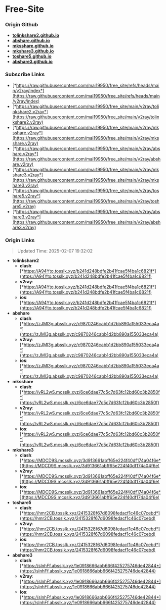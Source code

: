 # Free-Site

### Origin Github

- [**tolinkshare2.github.io**](https://github.com/tolinkshare2/tolinkshare2.github.io)
- [**abshare.github.io**](https://github.com/abshare/abshare.github.io)
- [**mksshare.github.io**](https://github.com/mksshare/mksshare.github.io)
- [**mkshare3.github.io**](https://github.com/mkshare3/mkshare3.github.io)
- [**toshare5.github.io**](https://github.com/toshare5/toshare5.github.io)
- [**abshare3.github.io**](https://github.com/abshare3/abshare3.github.io)

### Subscribe Links

- [*https://raw.githubusercontent.com/mai19950/free_site/refs/heads/main/v2ray/index*](https://raw.githubusercontent.com/mai19950/free_site/refs/heads/main/v2ray/index)
- [*https://raw.githubusercontent.com/mai19950/free_site/main/v2ray/tolinkshare2.v2ray*](https://raw.githubusercontent.com/mai19950/free_site/main/v2ray/tolinkshare2.v2ray)
- [*https://raw.githubusercontent.com/mai19950/free_site/main/v2ray/mksshare.v2ray*](https://raw.githubusercontent.com/mai19950/free_site/main/v2ray/mksshare.v2ray)
- [*https://raw.githubusercontent.com/mai19950/free_site/main/v2ray/abshare.v2ray*](https://raw.githubusercontent.com/mai19950/free_site/main/v2ray/abshare.v2ray)
- [*https://raw.githubusercontent.com/mai19950/free_site/main/v2ray/mkshare3.v2ray*](https://raw.githubusercontent.com/mai19950/free_site/main/v2ray/mkshare3.v2ray)
- [*https://raw.githubusercontent.com/mai19950/free_site/main/v2ray/toshare5.v2ray*](https://raw.githubusercontent.com/mai19950/free_site/main/v2ray/toshare5.v2ray)
- [*https://raw.githubusercontent.com/mai19950/free_site/main/v2ray/abshare3.v2ray*](https://raw.githubusercontent.com/mai19950/free_site/main/v2ray/abshare3.v2ray)

### Origin Links

> Updated Time: 2025-02-07 19:32:02

- **tolinkshare2**
  - **clash**: [*https://A94Yto.tosslk.xyz/b241d248bdfe2b41fcae5f4ba1c6821f*](https://A94Yto.tosslk.xyz/b241d248bdfe2b41fcae5f4ba1c6821f)
  - **v2ray**: [*https://A94Yto.tosslk.xyz/b241d248bdfe2b41fcae5f4ba1c6821f*](https://A94Yto.tosslk.xyz/b241d248bdfe2b41fcae5f4ba1c6821f)
  - **ios**: [*https://A94Yto.tosslk.xyz/b241d248bdfe2b41fcae5f4ba1c6821f*](https://A94Yto.tosslk.xyz/b241d248bdfe2b41fcae5f4ba1c6821f)
- **abshare**
  - **clash**: [*https://zJMl3g.absslk.xyz/c9870246cabb1d2bb890a155033eca4a*](https://zJMl3g.absslk.xyz/c9870246cabb1d2bb890a155033eca4a)
  - **v2ray**: [*https://zJMl3g.absslk.xyz/c9870246cabb1d2bb890a155033eca4a*](https://zJMl3g.absslk.xyz/c9870246cabb1d2bb890a155033eca4a)
  - **ios**: [*https://zJMl3g.absslk.xyz/c9870246cabb1d2bb890a155033eca4a*](https://zJMl3g.absslk.xyz/c9870246cabb1d2bb890a155033eca4a)
- **mksshare**
  - **clash**: [*https://vRL2wS.mcsslk.xyz/6ce6dae77c5c7d63fc12bd60c3b2850f*](https://vRL2wS.mcsslk.xyz/6ce6dae77c5c7d63fc12bd60c3b2850f)
  - **v2ray**: [*https://vRL2wS.mcsslk.xyz/6ce6dae77c5c7d63fc12bd60c3b2850f*](https://vRL2wS.mcsslk.xyz/6ce6dae77c5c7d63fc12bd60c3b2850f)
  - **ios**: [*https://vRL2wS.mcsslk.xyz/6ce6dae77c5c7d63fc12bd60c3b2850f*](https://vRL2wS.mcsslk.xyz/6ce6dae77c5c7d63fc12bd60c3b2850f)
- **mkshare3**
  - **clash**: [*https://MDCD9S.mcsslk.xyz/3d913661abff65e224f40df174a04f6e*](https://MDCD9S.mcsslk.xyz/3d913661abff65e224f40df174a04f6e)
  - **v2ray**: [*https://MDCD9S.mcsslk.xyz/3d913661abff65e224f40df174a04f6e*](https://MDCD9S.mcsslk.xyz/3d913661abff65e224f40df174a04f6e)
  - **ios**: [*https://MDCD9S.mcsslk.xyz/3d913661abff65e224f40df174a04f6e*](https://MDCD9S.mcsslk.xyz/3d913661abff65e224f40df174a04f6e)
- **toshare5**
  - **clash**: [*https://hmr2CB.tosslk.xyz/2415328f67d6098fedacf1c46c07cebd*](https://hmr2CB.tosslk.xyz/2415328f67d6098fedacf1c46c07cebd)
  - **v2ray**: [*https://hmr2CB.tosslk.xyz/2415328f67d6098fedacf1c46c07cebd*](https://hmr2CB.tosslk.xyz/2415328f67d6098fedacf1c46c07cebd)
  - **ios**: [*https://hmr2CB.tosslk.xyz/2415328f67d6098fedacf1c46c07cebd*](https://hmr2CB.tosslk.xyz/2415328f67d6098fedacf1c46c07cebd)
- **abshare3**
  - **clash**: [*https://slnhFf.absslk.xyz/1e0918666abb666f425275746de42844*](https://slnhFf.absslk.xyz/1e0918666abb666f425275746de42844)
  - **v2ray**: [*https://slnhFf.absslk.xyz/1e0918666abb666f425275746de42844*](https://slnhFf.absslk.xyz/1e0918666abb666f425275746de42844)
  - **ios**: [*https://slnhFf.absslk.xyz/1e0918666abb666f425275746de42844*](https://slnhFf.absslk.xyz/1e0918666abb666f425275746de42844)
